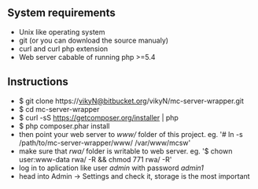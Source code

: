 System requirements
-------------------
* Unix like operating system
* git (or you can download the source manualy)
* curl and curl php extension
* Web server cabable of running php >=5.4

Instructions
------------
* $ git clone https://vikyN@bitbucket.org/vikyN/mc-server-wrapper.git
* $ cd mc-server-wrapper
* $ curl -sS https://getcomposer.org/installer | php
* $ php composer.phar install
* then point your web server to *www/* folder of this project. eg. '# ln -s /path/to/mc-server-wrapper/www/ /var/www/mcsw'
* make sure that *rwa/* folder is writable to web server. eg. '$ chown user:www-data rwa/ -R && chmod 771 rwa/ -R'
* log in to aplication like user *admin* with password *admin1*
* head into Admin -> Settings and check it, storage is the most important